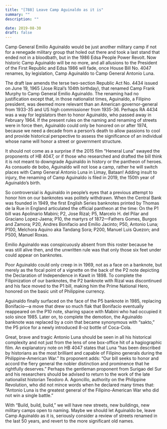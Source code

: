 ```yaml
---
title: "[788] Leave Camp Aguinaldo as it is"
summary: ""
description: ""

date: 2019-08-30
draft: false
---
```


Camp General Emilio Aguinaldo would be just another military camp if not for a renegade military group that holed out there and took a last stand that ended not in a bloodbath, but in the 1986 Edsa People Power Revolt. Now historic Camp Aguinaldo will be no more, and all allusions to the President of the First Republic and Edsa 1986 will fade, once House Bill No. 4047 renames, by legislation, Camp Aguinaldo to Camp General Antonio Luna.

The draft law amends the terse two-section Republic Act No. 4434 issued on June 19, 1965 (Jose Rizal’s 104th birthday), that renamed Camp Frank Murphy to Camp General Emilio Aguinaldo. The renaming had no justification except that, in those nationalist times, Aguinaldo, a Filipino president, was deemed more relevant than an American governor-general from 1933-35 and US high commissioner from 1935-36. Perhaps RA 4434 was a way for legislators then to honor Aguinaldo, who passed away in February 1964. If the present rules on the naming and renaming of streets were in force then, Aguinaldo could only be honored on or after 1974, because we need a decade from a person’s death to allow passions to cool and provide historical perspective to assess the significance of an individual whose name will honor a street or government structure.

It should not come as a surprise if the 2015 film “Heneral Luna” swayed the proponents of HB 4047, or if those who researched and drafted the bill think it is not meant to downgrade Aguinaldo in history or the pantheon of heroes. As consuelo de bobo, Aguinaldo will not lose a camp, rather he will switch places with Camp General Antonio Luna in Limay, Bataan! Adding insult to injury, the renaming of Camp Aguinaldo is filed in 2019, the 150th year of Aguinaldo’s birth.

So controversial is Aguinaldo in people’s eyes that a previous attempt to honor him on our banknotes was politely withdrawn. When the Central Bank was founded in 1949, the first English Series banknotes printed by Thomas de la Rue in England articulated the official pantheon at the time: On the P1 bill was Apolinario Mabini; P2, Jose Rizal; P5, Marcelo H. del Pilar and Graciano Lopez-Jaena; P10, the martyrs of 1872—Fathers Gomes, Burgos and Zamora; P20, Andres Bonifacio and Emilio Jacinto; P50, Antonio Luna; P100, Melchora Aquino aka Tandang Sora; P200, Manuel Luis Quezon; and P500, Manuel Roxas.

Emilio Aguinaldo was conspicuously absent from this roster because he was still alive then, and the unwritten rule was that only those six feet under could appear on banknotes.

Poor Aguinaldo could only creep in in 1969, not as a face on a banknote, but merely as the focal point of a vignette on the back of the P2 note depicting the Declaration of Independence in Kawit in 1898. To complete the Filipinization of our banknotes, the P2 banknote with Rizal was discontinued and his face moved to the P1 bill, making him the Prime National Hero, honored on the basic unit of Philippine currency.

Aguinaldo finally surfaced on the face of the P5 banknote in 1985, replacing Bonifacio—a move that drew so much flak that Bonifacio eventually reappeared on the P10 note, sharing space with Mabini who had occupied it solo since 1985. Later on, to complete the demotion, the Aguinaldo banknote was replaced by a coin that became synonymous with “sakto,” the P5 price for a newly introduced 8-oz bottle of Coca-Cola.

Great, brave and tragic Antonio Luna should be seen in all his historical complexity and not just from the lens of one box-office hit of a hagiographic film. An explanatory note on HB 4047 states that Luna “has been described by historians as the most brilliant and capable of Filipino generals during the Philippine-American War.” Its proponent adds: “Our bill seeks to honor and accord the fiery general the nobler distinction and prominence that he rightfully deserves.” Perhaps the gentleman proponent from Surigao del Sur and his researchers should be advised to return to the work of the late nationalist historian Teodoro A. Agoncillo, authority on the Philippine Revolution, who did not mince words when he declared many times that: “Antonio Luna is the greatest general of the Filipino-American War who did not win a single battle.”

With “Build, build, build,” we will have new streets, new buildings, new military camps open to naming. Maybe we should let Aguinaldo be, leave Camp Aguinaldo as it is, seriously consider a review of streets renamed in the last 50 years, and revert to the more significant old names.
